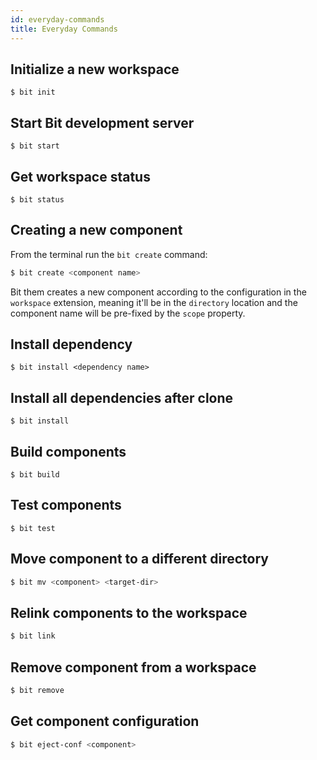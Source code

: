 ```yaml
---
id: everyday-commands
title: Everyday Commands
---
```


## Initialize a new workspace

```
$ bit init
```

## Start Bit development server

```
$ bit start
```

## Get workspace status

```
$ bit status
```

## Creating a new component

From the terminal run the `bit create` command:

```sh
$ bit create <component name>
```

Bit them creates a new component according to the configuration in the `workspace` extension, meaning it'll be in the `directory` location and the component name will be pre-fixed by the `scope` property.

## Install dependency

```
$ bit install <dependency name>
```

## Install all dependencies after clone

```
$ bit install
```

## Build components

```
$ bit build
```

## Test components

```
$ bit test
```

## Move component to a different directory

```sh
$ bit mv <component> <target-dir>
```

## Relink components to the workspace

```sh
$ bit link
```

## Remove component from a workspace

```sh
$ bit remove
```

## Get component configuration

```sh
$ bit eject-conf <component>
```
